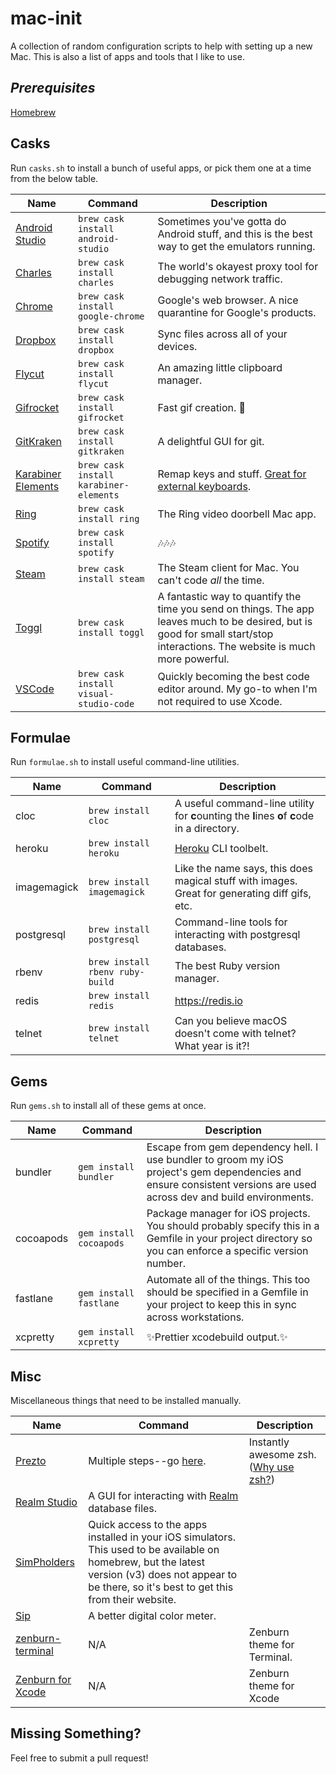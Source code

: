# mac-init
A collection of random configuration scripts to help with setting up a new Mac. This is also a list of apps and tools that I like to use.

## _Prerequisites_
[Homebrew](http://brew.sh/)

## Casks
Run `casks.sh` to install a bunch of useful apps, or pick them one at a time from the below table.

Name|Command|Description
---|---|---
[Android Studio](https://developer.android.com/studio/)|`brew cask install android-studio`|Sometimes you've gotta do Android stuff, and this is the best way to get the emulators running.
[Charles](https://www.charlesproxy.com)|`brew cask install charles`|The world's okayest proxy tool for debugging network traffic.
[Chrome](https://www.google.com/chrome/)|`brew cask install google-chrome`|Google's web browser. A nice quarantine for Google's products.
[Dropbox](https://www.dropbox.com/)|`brew cask install dropbox`|Sync files across all of your devices.
[Flycut](https://github.com/TermiT/Flycut)|`brew cask install flycut`|An amazing little clipboard manager.
[Gifrocket](http://www.gifrocket.com)|`brew cask install gifrocket`|Fast gif creation. :rocket:
[GitKraken](https://www.gitkraken.com)|`brew cask install gitkraken`|A delightful GUI for git.
[Karabiner Elements](https://pqrs.org/osx/karabiner/)|`brew cask install karabiner-elements`|Remap keys and stuff. [Great for external keyboards](https://twitter.com/ioveracker/status/1050051898428948480).
[Ring](https://ring.com)|`brew cask install ring`|The Ring video doorbell Mac app.
[Spotify](http://spotify.com)|`brew cask install spotify`|:notes::notes::notes:
[Steam](https://store.steampowered.com)|`brew cask install steam`|The Steam client for Mac. You can't code _all_ the time.
[Toggl](https://toggl.com)|`brew cask install toggl`|A fantastic way to quantify the time you send on things. The app leaves much to be desired, but is good for small start/stop interactions. The website is much more powerful.
[VSCode](https://code.visualstudio.com)|`brew cask install visual-studio-code`|Quickly becoming the best code editor around. My go-to when I'm not required to use Xcode.

## Formulae
Run `formulae.sh` to install useful command-line utilities.

Name|Command|Description
---|---|---
cloc|`brew install cloc`|A useful command-line utility for **c**ounting the **l**ines **o**f **c**ode in a directory.
heroku|`brew install heroku`|[Heroku](https://heroku.com) CLI toolbelt.
imagemagick|`brew install imagemagick`|Like the name says, this does magical stuff with images. Great for generating diff gifs, etc.
postgresql|`brew install postgresql`|Command-line tools for interacting with postgresql databases.
rbenv|`brew install rbenv ruby-build`|The best Ruby version manager.
redis|`brew install redis`|https://redis.io
telnet|`brew install telnet`|Can you believe macOS doesn't come with telnet? What year is it?!

## Gems
Run `gems.sh` to install all of these gems at once.

Name|Command|Description
---|---|---
bundler|`gem install bundler`|Escape from gem dependency hell. I use bundler to groom my iOS project's gem dependencies and ensure consistent versions are used across dev and build environments.
cocoapods|`gem install cocoapods`|Package manager for iOS projects. You should probably specify this in a Gemfile in your project directory so you can enforce a specific version number.
fastlane|`gem install fastlane`|Automate all of the things. This too should be specified in a Gemfile in your project to keep this in sync across workstations.
xcpretty|`gem install xcpretty`|:sparkles:Prettier xcodebuild output.:sparkles:

## Misc
Miscellaneous things that need to be installed manually.

Name|Command|Description
---|---|---
[Prezto](https://github.com/sorin-ionescu/prezto)|Multiple steps--go [here](https://github.com/sorin-ionescu/prezto).|Instantly awesome zsh. ([Why use zsh?](http://www.slideshare.net/jaguardesignstudio/why-zsh-is-cooler-than-your-shell-16194692))
[Realm Studio](https://realm.io/products/realm-studio/)|A GUI for interacting with [Realm](https://realm.io) database files.
[SimPholders](https://simpholders.com/3/)|Quick access to the apps installed in your iOS simulators. This used to be available on homebrew, but the latest version (v3) does not appear to be there, so it's best to get this from their website.
[Sip](https://sipapp.io)|A better digital color meter.
[zenburn-terminal](https://github.com/bdesham/zenburn-terminal)|N/A|Zenburn theme for Terminal.
[Zenburn for Xcode](https://github.com/ioveracker/Zenburn-for-Xcode)|N/A|Zenburn theme for Xcode

## Missing Something?
Feel free to submit a pull request!
